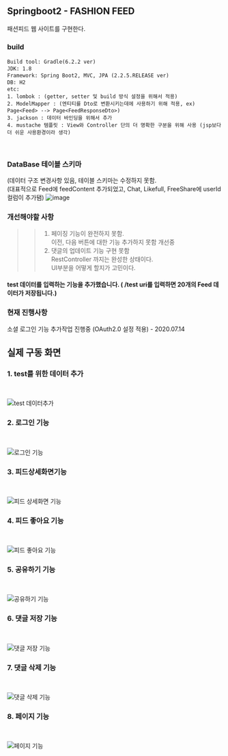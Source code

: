 ## Springboot2 - FASHION FEED 
패션피드 웹 사이트를 구현한다.

### build
~~~
Build tool: Gradle(6.2.2 ver)
JDK: 1.8
Framework: Spring Boot2, MVC, JPA (2.2.5.RELEASE ver)
DB: H2
etc: 
1. lombok : (getter, setter 및 build 방식 설정을 위해서 적용)
2. ModelMapper : (엔티티를 Dto로 변환시키는데에 사용하기 위해 적용, ex) Page<Feed> --> Page<FeedResponseDto>)
3. jackson : 데이터 바인딩을 위해서 추가
4. mustache 템플릿 : View와 Controller 단의 더 명확한 구분을 위해 사용 (jsp보다 더 쉬운 사용환경이라 생각)
~~~
<br>

### DataBase 테이블 스키마

(데이터 구조 변경사항 있음, 테이블 스키마는 수정하지 못함. <br>
(대표적으로 Feed에 feedContent 추가되었고, Chat, Likefull, FreeShare에 userId 컬럼이 추가됌)
![image](https://user-images.githubusercontent.com/47850258/77083817-6e0d3800-6a41-11ea-9549-da41345695c7.png)
<br>


### 개선해야할 사항 

>> 1. 페이징 기능이 완전하지 못함. <br>
이전, 다음 버튼에 대한 기능 추가하지 못함 개선중<br>
>> 2. 댓글의 업데이트 기능 구현 못함 <br>
RestController 까지는 완성한 상태이다. <br>
UI부분을 어떻게 할지가 고민이다. <br>

#### test 데이터를 입력하는 기능을 추가했습니다. ( /test uri를 입력하면 20개의 Feed 데이터가 저장됩니다.) 

### 현재 진행사항 
소셜 로그인 기능 추가작업 진행중 (OAuth2.0 설정 적용) - 2020.07.14 

## 실제 구동 화면 

### 1. test를 위한 데이터 추가 
<br>

![test 데이터추가](https://github.com/rok93/TIL/raw/master/gif_folder/1.test%20생성.mov.gif)

### 2. 로그인 기능
<br>

![로그인 기능](https://github.com/rok93/TIL/raw/master/gif_folder/2.로그인기능.mov.gif)

### 3. 피드상세화면기능
<br>

![피드 상세화면 기능](https://github.com/rok93/TIL/raw/master/gif_folder/3.피드상세화면기능.mov.gif)

### 4. 피드 좋아요 기능 
<br>

![피드 좋아요 기능](https://github.com/rok93/TIL/raw/master/gif_folder/4.피드%20좋아요기능.mov.gif)

### 5. 공유하기 기능
<br>

![공유하기 기능](https://github.com/rok93/TIL/raw/master/gif_folder/5.공유하기기능.mov.gif)

### 6. 댓글 저장 기능
<br>

![댓글 저장 기능](https://github.com/rok93/TIL/raw/master/gif_folder/6.댓글%20저장기능.mov.gif)

### 7. 댓글 삭제 기능
<br>

![댓글 삭제 기능](https://github.com/rok93/TIL/raw/master/gif_folder/7.댓글%20삭제%20기능.mov.gif)

### 8. 페이지 기능 
<br>

![페이지 기능](https://github.com/rok93/TIL/raw/master/gif_folder/8.페이지%20기능%20.mov.gif)



